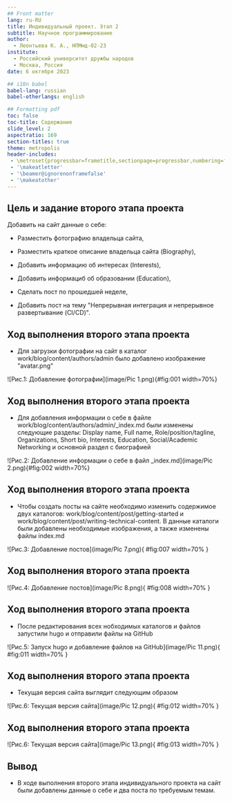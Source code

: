 ```yaml
---
## Front matter
lang: ru-RU
title: Индивидуальный проект. Этап 2
subtitle: Научное программирование
author:
  - Леонтьева К. А., НПМмд-02-23
institute:
  - Российский университет дружбы народов
  - Москва, Россия
date: 6 октября 2023

## i18n babel
babel-lang: russian
babel-otherlangs: english

## Formatting pdf
toc: false
toc-title: Содержание
slide_level: 2
aspectratio: 169
section-titles: true
theme: metropolis
header-includes:
 - \metroset{progressbar=frametitle,sectionpage=progressbar,numbering=fraction}
 - '\makeatletter'
 - '\beamer@ignorenonframefalse'
 - '\makeatother'
---
```


## Цель и задание второго этапа проекта

Добавить на сайт данные о себе:

- Разместить фотографию владельца сайта,

- Разместить краткое описание владельца сайта (Biography),

- Добавить информацию об интересах (Interests),

- Добавить информациб об образовании (Education),

- Сделать пост по прошедшей неделе,

- Добавить пост на тему "Непрерывная интеграция и непрерывное развертывание (CI/CD)". 

## Ход выполнения второго этапа проекта
- Для загрузки фотографии на сайт в каталог work/blog/content/authors/admin было добавлено изображение "avatar.png"

![Рис.1: Добавление фотографии](image/Pic 1.png){#fig:001 width=70%}

## Ход выполнения второго этапа проекта
- Для добавления информации о себе в файле work/blog/content/authors/admin/_index.md были изменены следующие разделы: Display name, Full name, Role/position/tagline, Organizations, Short bio, Interests, Education, Social/Academic Networking и основной раздел с биографией

![Рис.2: Добавление информации о себе в файл _index.md](image/Pic 2.png){#fig:002 width=70%}

## Ход выполнения второго этапа проекта
- Чтобы создать посты на сайте необходимо изменить содержимое двух каталогов: work/blog/content/post/getting-started и work/blog/content/post/writing-technical-content. В данные каталоги были добавлены необходимые изображения, а также изменены файлы index.md

![Рис.3: Добавление постов](image/Pic 7.png){ #fig:007 width=70% }

## Ход выполнения второго этапа проекта

![Рис.4: Добавление постов](image/Pic 8.png){ #fig:008 width=70% }

## Ход выполнения второго этапа проекта
- После редактирования всех нобходимых каталогов и файлов запустили hugo и отправили файлы на GitHub

![Рис.5: Запуск hugo и добавление файлов на GitHub](image/Pic 11.png){ #fig:011 width=70% }

## Ход выполнения второго этапа проекта
- Текущая версия сайта выглядит следующим образом

![Рис.6: Текущая версия сайта](image/Pic 12.png){ #fig:012 width=70% }

## Ход выполнения второго этапа проекта
![Рис.6: Текущая версия сайта](image/Pic 13.png){ #fig:013 width=70% }

## Вывод
- В ходе выполнения второго этапа индивидуального проекта на сайт были добавлены данные о себе и два поста по требуемым темам.



